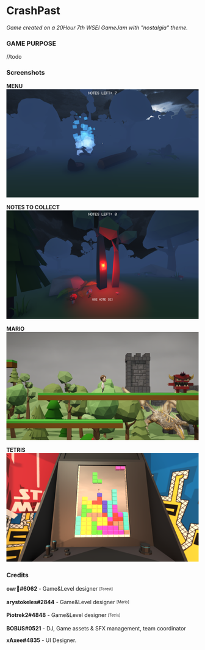 # CrashPast
*Game created on a 20Hour 7th WSEI GameJam with "nostalgia" theme.*

### GAME PURPOSE
//todo

### Screenshots

**MENU**<br/>
![zdjecie menu](Screenshots/01.png)

**NOTES TO COLLECT**<br/>
![zdjecie notatek](Screenshots/02.png)

**MARIO**<br/>
![zdjecie mario](Screenshots/03.png)

**TETRIS**<br/>
![zdjecie tetris](Screenshots/04.png)

### Credits
**owr🙈#6062** - Game&Level designer <sub><sup>[Forest]</sup></sub>

**arystokeles#2844** - Game&Level designer <sub><sup>[Mario]</sup></sub>

**Piotrek2#4848** - Game&Level designer <sub><sup>[Tetris]</sup></sub>

**BOBUS#0521** - DJ, Game assets & SFX management, team coordinator

**xAxee#4835** - UI Designer.
